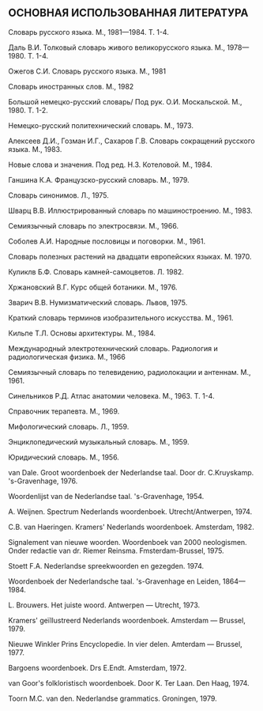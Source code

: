 ## ОСНОВНАЯ ИСПОЛЬЗОВАННАЯ ЛИТЕРАТУРА

Словарь русского языка. М., 1981—1984. Т. 1-4.

Даль В.И. Толковый словарь живого великорусского языка. М., 1978—1980. Т. 1-4.

Ожегов С.И. Словарь русского языка. М., 1981

Словарь иностранных слов. М., 1982

Большой немецко-русский словарь/ Под рук. О.И. Москальской. М., 1980. Т. 1-2.

Немецко-русский политехнический словарь. М., 1973.

Алексеев Д.И., Гозман И.Г., Сахаров Г.В. Словарь сокращений русского языка. М., 1983.

Новые слова и значения. Под ред. Н.З. Котеловой. М., 1984.

Ганшина К.А. Французско-русский словарь. М., 1979.

Словарь синонимов. Л., 1975.

Шварц В.В. Иллюстрированный словарь по машиностроению. М., 1983.

Семиязычный словарь по электросвязи. М., 1966.

Соболев А.И. Народные пословицы и поговорки. М., 1961.

Словарь полезных растений на двадцати европейских языках. М. 1970.

Куликлв Б.Ф. Словарь камней-самоцветов. Л. 1982.

Хржановский В.Г. Курс общей ботаники. М., 1976.

Зварич В.В. Нумизматический словарь. Львов, 1975.

Краткий словарь терминов изобразительного искусства. М., 1961.

Кильпе Т.Л. Основы архитектуры. М., 1984.

Международный электротехнический словарь. Радиология и радиологическая физика. М., 1966

Семиязычный словарь по телевидению, радиолокации и антеннам. М., 1961.

Синельников Р.Д. Атлас анатомии человека. М., 1963. Т. 1-4.

Справочник терапевта. М., 1969.

Мифологический словарь. Л., 1959.

Энциклопедический музыкальный словарь. М., 1959.

Юридический словарь. М., 1956.

van Dale. Groot woordenboek der Nederlandse taal. Door dr. C.Kruyskamp. 's-Gravenhage, 1976.

Woordenlijst van de Nederlandse taal. 's-Gravenhage, 1954.

A. Weijnen. Spectrum Nederlands woordenboek. Utrecht/Antwerpen, 1974.

C.B. van Haeringen. Kramers' Nederlands woordenboek. Amsterdam, 1982.

Signalement van nieuwe woorden. Woordenboek van 2000 neologismen. Onder redactie van dr. Riemer Reinsma. Fmsterdam-Brussel, 1975.

Stoett F.A. Nederlandse spreekwoorden en gezegden. 1974.

Woordenboek der Nederlandsche taal. 's-Gravenhage en Leiden, 1864—1984.

L. Brouwers. Het juiste woord. Antwerpen — Utrecht, 1973.

Kramers' geïllustreerd Nederlands woordenboek. Amsterdam — Brussel, 1979.

Nieuwe Winkler Prins Encyclopedie. In vier delen. Amterdam — Brussel, 1977.

Bargoens woordenboek. Drs E.Endt. Amsterdam, 1972.

van Goor's folkloristisch woordenboek. Door K. Ter Laan. Den Haag, 1974.

Toorn M.C. van den. Nederlandse grammatics. Groningen, 1979.

